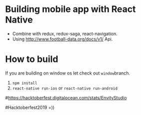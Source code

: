# Building mobile app with React Native
 * Combine with redux, redux-saga, react-navigation.
 * Using http://www.football-data.org/docs/v1/ Api.

# How to build
If you are building on window os let check out `window`branch.
1. `npm install`
2. `react-native run-ios` or `react-native run-android`

#https://hacktoberfest.digitalocean.com/stats/EnvityStudio


#Hacktoberfest2019 =))
